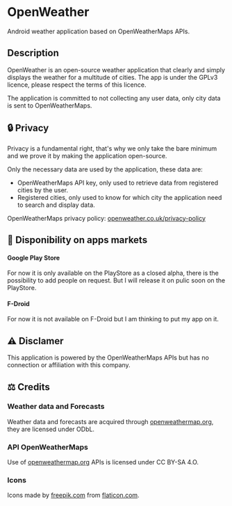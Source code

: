 # OpenWeather
Android weather application based on OpenWeatherMaps APIs.

## Description
OpenWeather is an open-source weather application that clearly and simply displays the weather for a multitude of cities.
The app is under the GPLv3 licence, please respect the terms of this licence.

The application is committed to not collecting any user data, only city data is sent to OpenWeatherMaps.

## 🔒 Privacy 
Privacy is a fundamental right, that's why we only take the bare minimum and we prove it by making the application open-source.

Only the necessary data are used by the application, these data are:
* OpenWeatherMaps API key, only used to retrieve data from registered cities by the user.
* Registered cities, only used to know for which city the application need to search and display data.

OpenWeatherMaps privacy policy: [openweather.co.uk/privacy-policy](https://openweather.co.uk/privacy-policy)

## 📲 Disponibility on apps markets
#### Google Play Store
For now it is only available on the PlayStore as a closed alpha, there is the possibility to add people on request.
But I will release it on pulic soon on the PlayStore.

#### F-Droid
For now it is not available on F-Droid but I am thinking to put my app on it.

## ⚠️ Disclamer
This application is powered by the OpenWeatherMaps APIs but has no connection or affiliation with this company.

## ⚖️ Credits

### Weather data and Forecasts
Weather data and forecasts are acquired through [openweathermap.org](https://openweathermap.org/), they are licensed under ODbL.
### API OpenWeatherMaps
Use of [openweathermap.org](https://openweathermap.org/) APIs is licensed under CC BY-SA 4.O.
### Icons
Icons made by [freepik.com](https://freepik.com) from [flaticon.com](https://flaticon.com).
